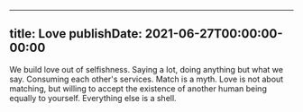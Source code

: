 
---
title: Love
publishDate: 2021-06-27T00:00:00-00:00
---

 We build love out of selfishness. Saying a lot, doing anything but what we say. Consuming each other's services. Match is a myth. Love is not about matching, but willing to accept the existence of another human being equally to yourself. Everything else is a shell.
